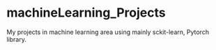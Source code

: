 # machineLearning_Projects
My projects in machine learning area using mainly sckit-learn, Pytorch library.
